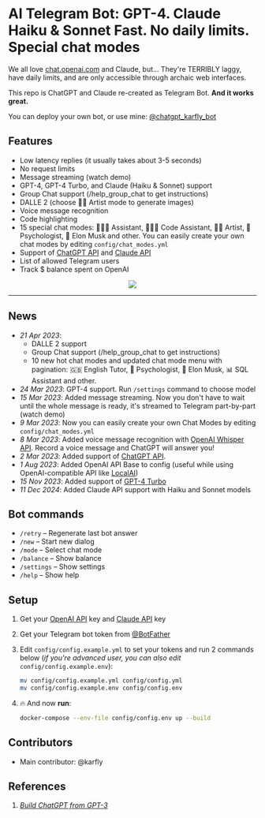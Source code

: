 # AI Telegram Bot: **GPT-4. Claude Haiku & Sonnet Fast. No daily limits. Special chat modes**

We all love [chat.openai.com](https://chat.openai.com) and Claude, but... They're TERRIBLY laggy, have daily limits, and are only accessible through archaic web interfaces.

This repo is ChatGPT and Claude re-created as Telegram Bot. **And it works great.**

You can deploy your own bot, or use mine: [@chatgpt_karfly_bot](https://t.me/chatgpt_karfly_bot)

## Features
- Low latency replies (it usually takes about 3-5 seconds)
- No request limits
- Message streaming (watch demo)
- GPT-4, GPT-4 Turbo, and Claude (Haiku & Sonnet) support
- Group Chat support (/help_group_chat to get instructions)
- DALLE 2 (choose 👩‍🎨 Artist mode to generate images)
- Voice message recognition
- Code highlighting
- 15 special chat modes: 👩🏼‍🎓 Assistant, 👩🏼‍💻 Code Assistant, 👩‍🎨 Artist, 🧠 Psychologist, 🚀 Elon Musk and other. You can easily create your own chat modes by editing `config/chat_modes.yml`
- Support of [ChatGPT API](https://platform.openai.com/docs/guides/chat/introduction) and [Claude API](https://console.anthropic.com/)
- List of allowed Telegram users
- Track $ balance spent on OpenAI

<p align="center">
  <img src="https://media.giphy.com/media/v1.Y2lkPTc5MGI3NjExYmM2ZWVjY2M4NWQ3ZThkYmQ3MDhmMTEzZGUwOGFmOThlMDIzZGM4YiZjdD1n/unx907h7GSiLAugzVX/giphy.gif" />
</p>

---

## News
- *21 Apr 2023*:
    - DALLE 2 support
    - Group Chat support (/help_group_chat to get instructions)
    - 10 new hot chat modes and updated chat mode menu with pagination: 🇬🇧 English Tutor, 🧠 Psychologist, 🚀 Elon Musk, 📊 SQL Assistant and other.
- *24 Mar 2023*: GPT-4 support. Run `/settings` command to choose model
- *15 Mar 2023*: Added message streaming. Now you don't have to wait until the whole message is ready, it's streamed to Telegram part-by-part (watch demo)
- *9 Mar 2023*: Now you can easily create your own Chat Modes by editing `config/chat_modes.yml`
- *8 Mar 2023*: Added voice message recognition with [OpenAI Whisper API](https://openai.com/blog/introducing-chatgpt-and-whisper-apis). Record a voice message and ChatGPT will answer you!
- *2 Mar 2023*: Added support of [ChatGPT API](https://platform.openai.com/docs/guides/chat/introduction).
- *1 Aug 2023*: Added OpenAI API Base to config (useful while using OpenAI-compatible API like [LocalAI](https://github.com/go-skynet/LocalAI))
- *15 Nov 2023*: Added support of [GPT-4 Turbo](https://help.openai.com/en/articles/8555510-gpt-4-turbo)
- *11 Dec 2024*: Added Claude API support with Haiku and Sonnet models

## Bot commands
- `/retry` – Regenerate last bot answer
- `/new` – Start new dialog
- `/mode` – Select chat mode
- `/balance` – Show balance
- `/settings` – Show settings
- `/help` – Show help

## Setup
1. Get your [OpenAI API](https://openai.com/api/) key and [Claude API](https://console.anthropic.com/) key

2. Get your Telegram bot token from [@BotFather](https://t.me/BotFather)

3. Edit `config/config.example.yml` to set your tokens and run 2 commands below (*if you're advanced user, you can also edit* `config/config.example.env`):
    ```bash
    mv config/config.example.yml config/config.yml
    mv config/config.example.env config/config.env
    ```

4. 🔥 And now **run**:
    ```bash
    docker-compose --env-file config/config.env up --build
    ```

## Contributors
- Main contributor: @karfly

## References
1. [*Build ChatGPT from GPT-3*](https://learnprompting.org/docs/applied_prompting/build_chatgpt)
